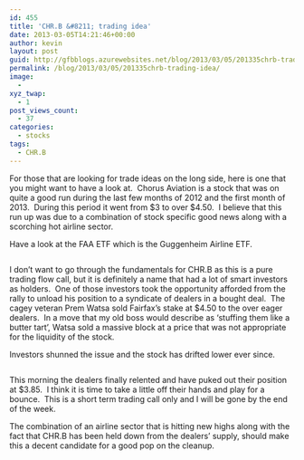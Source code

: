 ```yaml
---
id: 455
title: 'CHR.B &#8211; trading idea'
date: 2013-03-05T14:21:46+00:00
author: kevin
layout: post
guid: http://gfbblogs.azurewebsites.net/blog/2013/03/05/201335chrb-trading-idea/
permalink: /blog/2013/03/05/201335chrb-trading-idea/
image:
  - 
xyz_twap:
  - 1
post_views_count:
  - 37
categories:
  - stocks
tags:
  - CHR.B
---
```

For those that are looking for trade ideas on the long side, here is one that you might want to have a look at.  Chorus Aviation is a stock that was on quite a good run during the last few months of 2012 and the first month of 2013.  During this period it went from $3 to over $4.50.  I believe that this run up was due to a combination of stock specific good news along with a scorching hot airline sector.

Have a look at the FAA ETF which is the Guggenheim Airline ETF.

<img class="aligncenter" alt="" src="http://themacrotourist.com/blogs/FAA%20Mar%2005%2013.gif" />

I don&#8217;t want to go through the fundamentals for CHR.B as this is a pure trading flow call, but it is definitely a name that had a lot of smart investors as holders.  One of those investors took the opportunity afforded from the rally to unload his position to a syndicate of dealers in a bought deal.  The cagey veteran Prem Watsa sold Fairfax&#8217;s stake at $4.50 to the over eager dealers.  In a move that my old boss would describe as &#8216;stuffing them like a butter tart&#8217;, Watsa sold a massive block at a price that was not appropriate for the liquidity of the stock.

Investors shunned the issue and the stock has drifted lower ever since.

<img class="aligncenter" alt="" src="http://themacrotourist.com/blogs/CHRB%20Mar%2005%2013.gif" />

This morning the dealers finally relented and have puked out their position at $3.85.  I think it is time to take a little off their hands and play for a bounce.  This is a short term trading call only and I will be gone by the end of the week.

The combination of an airline sector that is hitting new highs along with the fact that CHR.B has been held down from the dealers&#8217; supply, should make this a decent candidate for a good pop on the cleanup.